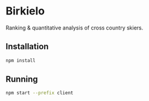# Birkielo
Ranking & quantitative analysis of cross country skiers.

## Installation

```sh
npm install
```

## Running

```sh
npm start --prefix client
```
